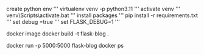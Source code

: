 create  python env
'''
virtualenv venv -p python3.11
'''
activate venv
'''
venv\Scripts\activate.bat
'''
install packages
'''
pip install -r requirements.txt
'''
set debug =true
'''
set FLASK_DEBUG=1
'''




docker image 
docker build -t flask-blog .

docker run -p 5000:5000 flask-blog
docker ps
